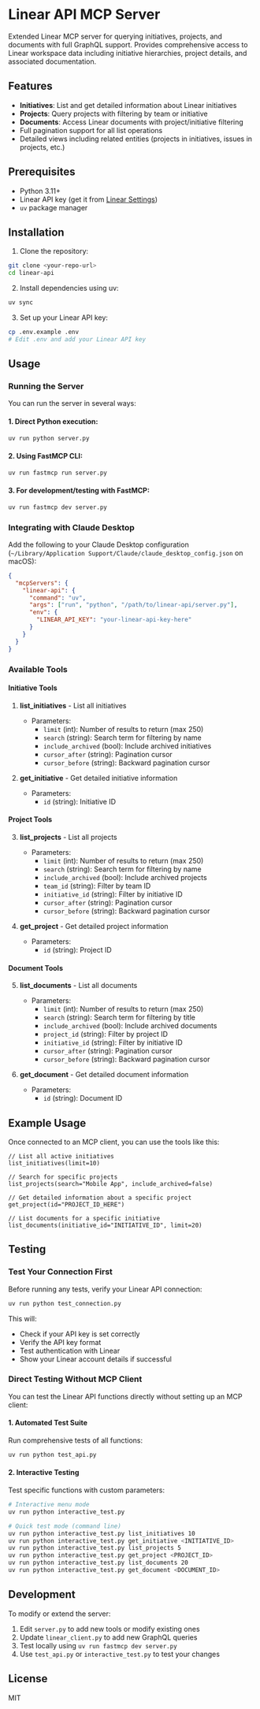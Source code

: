 # Linear API MCP Server

Extended Linear MCP server for querying initiatives, projects, and documents with full GraphQL support.
Provides comprehensive access to Linear workspace data including initiative hierarchies, project details, and associated documentation.

## Features

- **Initiatives**: List and get detailed information about Linear initiatives
- **Projects**: Query projects with filtering by team or initiative
- **Documents**: Access Linear documents with project/initiative filtering
- Full pagination support for all list operations
- Detailed views including related entities (projects in initiatives, issues in projects, etc.)

## Prerequisites

- Python 3.11+
- Linear API key (get it from [Linear Settings](https://linear.app/settings/api))
- `uv` package manager

## Installation

1. Clone the repository:
```bash
git clone <your-repo-url>
cd linear-api
```

2. Install dependencies using uv:
```bash
uv sync
```

3. Set up your Linear API key:
```bash
cp .env.example .env
# Edit .env and add your Linear API key
```

## Usage

### Running the Server

You can run the server in several ways:

#### 1. Direct Python execution:
```bash
uv run python server.py
```

#### 2. Using FastMCP CLI:
```bash
uv run fastmcp run server.py
```

#### 3. For development/testing with FastMCP:
```bash
uv run fastmcp dev server.py
```

### Integrating with Claude Desktop

Add the following to your Claude Desktop configuration (`~/Library/Application Support/Claude/claude_desktop_config.json` on macOS):

```json
{
  "mcpServers": {
    "linear-api": {
      "command": "uv",
      "args": ["run", "python", "/path/to/linear-api/server.py"],
      "env": {
        "LINEAR_API_KEY": "your-linear-api-key-here"
      }
    }
  }
}
```

### Available Tools

#### Initiative Tools

1. **list_initiatives** - List all initiatives
   - Parameters:
     - `limit` (int): Number of results to return (max 250)
     - `search` (string): Search term for filtering by name
     - `include_archived` (bool): Include archived initiatives
     - `cursor_after` (string): Pagination cursor
     - `cursor_before` (string): Backward pagination cursor

2. **get_initiative** - Get detailed initiative information
   - Parameters:
     - `id` (string): Initiative ID

#### Project Tools

3. **list_projects** - List all projects
   - Parameters:
     - `limit` (int): Number of results to return (max 250)
     - `search` (string): Search term for filtering by name
     - `include_archived` (bool): Include archived projects
     - `team_id` (string): Filter by team ID
     - `initiative_id` (string): Filter by initiative ID
     - `cursor_after` (string): Pagination cursor
     - `cursor_before` (string): Backward pagination cursor

4. **get_project** - Get detailed project information
   - Parameters:
     - `id` (string): Project ID

#### Document Tools

5. **list_documents** - List all documents
   - Parameters:
     - `limit` (int): Number of results to return (max 250)
     - `search` (string): Search term for filtering by title
     - `include_archived` (bool): Include archived documents
     - `project_id` (string): Filter by project ID
     - `initiative_id` (string): Filter by initiative ID
     - `cursor_after` (string): Pagination cursor
     - `cursor_before` (string): Backward pagination cursor

6. **get_document** - Get detailed document information
   - Parameters:
     - `id` (string): Document ID

## Example Usage

Once connected to an MCP client, you can use the tools like this:

```
// List all active initiatives
list_initiatives(limit=10)

// Search for specific projects
list_projects(search="Mobile App", include_archived=false)

// Get detailed information about a specific project
get_project(id="PROJECT_ID_HERE")

// List documents for a specific initiative
list_documents(initiative_id="INITIATIVE_ID", limit=20)
```

## Testing

### Test Your Connection First

Before running any tests, verify your Linear API connection:
```bash
uv run python test_connection.py
```

This will:
- Check if your API key is set correctly
- Verify the API key format
- Test authentication with Linear
- Show your Linear account details if successful

### Direct Testing Without MCP Client

You can test the Linear API functions directly without setting up an MCP client:

#### 1. Automated Test Suite
Run comprehensive tests of all functions:
```bash
uv run python test_api.py
```

#### 2. Interactive Testing
Test specific functions with custom parameters:
```bash
# Interactive menu mode
uv run python interactive_test.py

# Quick test mode (command line)
uv run python interactive_test.py list_initiatives 10
uv run python interactive_test.py get_initiative <INITIATIVE_ID>
uv run python interactive_test.py list_projects 5
uv run python interactive_test.py get_project <PROJECT_ID>
uv run python interactive_test.py list_documents 20
uv run python interactive_test.py get_document <DOCUMENT_ID>
```

## Development

To modify or extend the server:

1. Edit `server.py` to add new tools or modify existing ones
2. Update `linear_client.py` to add new GraphQL queries
3. Test locally using `uv run fastmcp dev server.py`
4. Use `test_api.py` or `interactive_test.py` to test your changes

## License

MIT